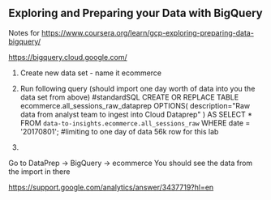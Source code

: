 
## Exploring and Preparing your Data with BigQuery

Notes for https://www.coursera.org/learn/gcp-exploring-preparing-data-bigquery/

https://bigquery.cloud.google.com/

1. Create new data set - name it ecommerce

2. Run following query (should import one day worth of data into you the data set from above)
#standardSQL
CREATE OR REPLACE TABLE ecommerce.all_sessions_raw_dataprep
OPTIONS(
  description="Raw data from analyst team to ingest into Cloud Dataprep"
) AS
SELECT * FROM `data-to-insights.ecommerce.all_sessions_raw` 
WHERE date = '20170801'; #limiting to one day of data 56k row for this lab

3. 
Go to DataPrep -> BigQuery -> ecommerce 
You should see the data from the import in there



https://support.google.com/analytics/answer/3437719?hl=en
